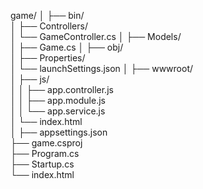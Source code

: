 game/
│
├── bin/                   
│
├── Controllers/           
│   └── GameController.cs
│
├── Models/               
│   ├── Game.cs
│
├── obj/                    
│
├── Properties/              
│   └── launchSettings.json
│
├── wwwroot/                 
│   ├── js/                 
│   │   ├── app.controller.js    
│   │   ├── app.module.js  
│   │   └── app.service.js   
│   └── index.html      
│
├── appsettings.json    
├── game.csproj    
├── Program.cs              
├── Startup.cs          
└── index.html          